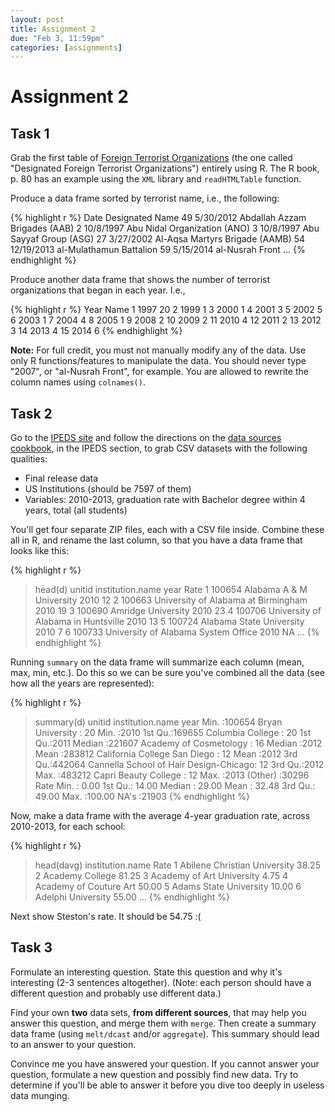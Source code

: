 ```yaml
---
layout: post
title: Assignment 2
due: "Feb 3, 11:59pm"
categories: [assignments]
---
```


# Assignment 2

## Task 1

Grab the first table of [Foreign Terrorist Organizations](http://www.state.gov/j/ct/rls/other/des/123085.htm) (the one called "Designated Foreign Terrorist Organizations") entirely using R. The R book, p. 80 has an example using the `XML` library and `readHTMLTable` function.

Produce a data frame sorted by terrorist name, i.e., the following:

{% highlight r %}
  Date Designated                           Name
49       5/30/2012  Abdallah Azzam Brigades (AAB)
2        10/8/1997   Abu Nidal Organization (ANO)
3        10/8/1997         Abu Sayyaf Group (ASG)
27       3/27/2002 Al-Aqsa Martyrs Brigade (AAMB)
54      12/19/2013        al-Mulathamun Battalion
59       5/15/2014                al-Nusrah Front
...
{% endhighlight %}

Produce another data frame that shows the number of terrorist organizations that began in each year. I.e.,

{% highlight r %}
   Year Name
1  1997   20
2  1999    1
3  2000    1
4  2001    3
5  2002    5
6  2003    1
7  2004    4
8  2005    1
9  2008    2
10 2009    2
11 2010    4
12 2011    2
13 2012    3
14 2013    4
15 2014    6
{% endhighlight %}

**Note:** For full credit, you must not manually modify any of the data. Use only R functions/features to manipulate the data. You should never type "2007", or "al-Nusrah Front", for example. You are allowed to rewrite the column names using `colnames()`.

## Task 2

Go to the [IPEDS site](http://nces.ed.gov/ipeds/datacenter/Default.aspx) and follow the directions on the [data sources cookbook](/cookbook/data-sources.html), in the IPEDS section, to grab CSV datasets with the following qualities:

- Final release data
- US Institutions (should be 7597 of them)
- Variables: 2010-2013, graduation rate with Bachelor degree within 4 years, total (all students)

You'll get four separate ZIP files, each with a CSV file inside. Combine these all in R, and rename the last column, so that you have a data frame that looks like this:

{% highlight r %}
> head(d)
  unitid                    institution.name year Rate
1 100654            Alabama A & M University 2010   12
2 100663 University of Alabama at Birmingham 2010   19
3 100690                  Amridge University 2010   23
4 100706 University of Alabama in Huntsville 2010   13
5 100724            Alabama State University 2010    7
6 100733 University of Alabama System Office 2010   NA
...
{% endhighlight %}

Running `summary` on the data frame will summarize each column (mean, max, min, etc.). Do this so we can be sure you've combined all the data (see how all the years are represented):

{% highlight r %}
> summary(d)
     unitid                                     institution.name      year
 Min.   :100654   Bryan University                      :   20   Min.   :2010
 1st Qu.:169655   Columbia College                      :   20   1st Qu.:2011
 Median :221607   Academy of Cosmetology                :   16   Median :2012
 Mean   :283812   California College San Diego          :   12   Mean   :2012
 3rd Qu.:442064   Cannella School of Hair Design-Chicago:   12   3rd Qu.:2012
 Max.   :483212   Capri Beauty College                  :   12   Max.   :2013
                  (Other)                               :30296
      Rate
 Min.   :  0.00
 1st Qu.: 14.00
 Median : 29.00
 Mean   : 32.48
 3rd Qu.: 49.00
 Max.   :100.00
 NA's   :21903
{% endhighlight %}

Now, make a data frame with the average 4-year graduation rate, across 2010-2013, for each school:

{% highlight r %}
> head(davg)
              institution.name  Rate
1 Abilene Christian University 38.25
2              Academy College 81.25
3    Academy of Art University  4.75
4       Academy of Couture Art 50.00
5       Adams State University 10.00
6           Adelphi University 55.00
...
{% endhighlight %}

Next show Steston's rate. It should be 54.75 :(

## Task 3

Formulate an interesting question. State this question and why it's interesting (2-3 sentences altogether). (Note: each person should have a different question and probably use different data.)

Find your own **two** data sets, **from different sources**, that may help you answer this question, and merge them with `merge`. Then create a summary data frame (using `melt/dcast` and/or `aggregate`). This summary should lead to an answer to your question.

Convince me you have answered your question. If you cannot answer your question, formulate a new question and possibly find new data. Try to determine if you'll be able to answer it before you dive too deeply in useless data munging.
